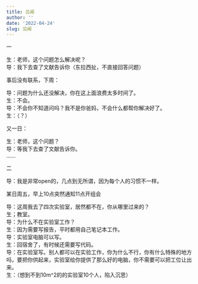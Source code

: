 ```yaml
---
title: 见闻
author: ''
date: '2022-04-24'
slug: 见闻
---
```


一

生：老师，这个问题怎么解决呢？     
导：我下去查了文献告诉你（东拉西扯，不直接回答问题）    

事后没有联系，下周：

导：问题为什么还没解决，你在这上面浪费太多时间了。  
生：不会。  
导：不会你不知道问吗？我不是你爸妈，不会什么都帮你解决好了。  
生：（？）

又一日：

生：老师，这个问题？  
导：等我下去查了文献告诉你。  
......


二

导：我是非常open的，几点到无所谓，因为每个人的习惯不一样。  

某日周五，早上10点突然通知11点开组会

导：这周我去了四次实验室，居然都不在，你从哪里过来的？  
生；教室。  
导：为什么不在实验室工作？  
生：因为需要写报告，平时都用自己笔记本工作。  
导：实验室电脑可以写。  
生：回宿舍了，有时候还需要写代码。  
导：在实验室写。别人都可以在实验工作，你为什么不行，你有什么特殊的地方吗，要把你供起来，实验室给你提供了那么好的电脑，你不需要可以把工位让出来。  
生：（想到不到10m^2的的实验室10个人，陷入沉思）  